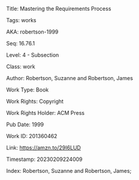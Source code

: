 Title:  Mastering the Requirements Process

Tags:   works

AKA:    robertson-1999

Seq:    16.76.1

Level:  4 - Subsection

Class:  work

Author: Robertson, Suzanne and Robertson, James

Work Type: Book

Work Rights: Copyright

Work Rights Holder: ACM Press

Pub Date: 1999

Work ID: 201360462

Link:   https://amzn.to/29I6LUD

Timestamp: 20230209224009

Index:  Robertson, Suzanne and Robertson, James; 
